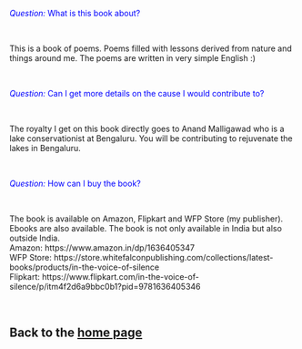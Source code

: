 <Accordion>
<AccordionItem title="Book Details">
      <p>
        <span style="color:blue"><em>Question: </em></span><span style="color:blue">What is this book about? </span>
      </p>
     <br/>
     <p>
       This is a book of poems. Poems filled with lessons derived from nature and things around me. The poems are written in very simple English :)
    </p>
     <br/>
</AccordionItem>
<AccordionItem title="Fund for a Cause">
      <p>
        <span style="color:blue"><em>Question: </em></span><span style="color:blue">Can I get more details on the cause I would contribute to?</span>
      </p>
     <br/>
     <p>
       The royalty I get on this book directly goes to Anand Malligawad who is a lake conservationist at Bengaluru. You will be contributing to rejuvenate the lakes in Bengaluru.
    </p>
     <br/>
</AccordionItem>    
<AccordionItem title="Buy the book">
      <p>
        <span style="color:blue"><em>Question: </em></span><span style="color:blue">How can I buy the book?</span>
      </p>
     <br/>
     <p>
       The book is available on Amazon, Flipkart and WFP Store (my publisher). Ebooks are also available. The book is not only available in India but also outside India.
     <br/>
           Amazon: https://www.amazon.in/dp/1636405347  
     <br/>
           WFP Store: https://store.whitefalconpublishing.com/collections/latest-books/products/in-the-voice-of-silence
     <br/>
           Flipkart: https://www.flipkart.com/in-the-voice-of-silence/p/itm4f2d6a9bbc0b1?pid=9781636405346
     <br/>           
    </p>
     <br/>
</AccordionItem>          
</Accordion>  

## Back to the [home page](README.md)

